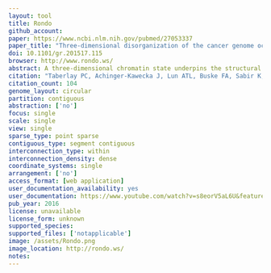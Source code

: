 ```yaml
---
layout: tool 
title: Rondo
github_account: 
paper: https://www.ncbi.nlm.nih.gov/pubmed/27053337
paper_title: "Three-dimensional disorganization of the cancer genome occurs coincident with long-range genetic and epigenetic alterations."
doi: 10.1101/gr.201517.115
browser: http://www.rondo.ws/
abstract: A three-dimensional chromatin state underpins the structural and functional basis of the genome by bringing regulatory elements and genes into close spatial proximity to ensure proper, cell-type-specific gene expression profiles. Here, we performed Hi-C chromosome conformation capture sequencing to investigate how three-dimensional chromatin organization is disrupted in the context of copy-number variation, long-range epigenetic remodeling, and atypical gene expression programs in prostate cancer. We find that cancer cells retain the ability to segment their genomes into megabase-sized topologically associated domains (TADs); however, these domains are generally smaller due to establishment of additional domain boundaries. Interestingly, a large proportion of the new cancer-specific domain boundaries occur at regions that display copy-number variation. Notably, a common deletion on 17p13.1 in prostate cancer spanning the TP53 tumor suppressor locus results in bifurcation of a single TAD into two distinct smaller TADs. Change in domain structure is also accompanied by novel cancer-specific chromatin interactions within the TADs that are enriched at regulatory elements such as enhancers, promoters, and insulators, and associated with alterations in gene expression. We also show that differential chromatin interactions across regulatory regions occur within long-range epigenetically activated or silenced regions of concordant gene activation or repression in prostate cancer. Finally, we present a novel visualization tool that enables integrated exploration of Hi-C interaction data, the transcriptome, and epigenome. This study provides new insights into the relationship between long-range epigenetic and genomic dysregulation and changes in higher-order chromatin interactions in cancer.
citation: "Taberlay PC, Achinger-Kawecka J, Lun ATL, Buske FA, Sabir K, Gould CM, et al. Three-dimensional disorganisation of the cancer genome occurs coincident with long range genetic and epigenetic alterations. Genome Res. genome.cshlp.org; 2016; doi:10.1101/gr.201517.115"
citation_count: 104
genome_layout: circular
partition: contiguous
abstraction: ['no']
focus: single
scale: single
view: single
sparse_type: point sparse
contiguous_type: segment contiguous
interconnection_type: within
interconnection_density: dense
coordinate_systems: single
arrangement: ['no']
access_format: [web application]
user_documentation_availability: yes
user_documentation: https://www.youtube.com/watch?v=s8eorV5aL6U&feature=youtu.be
pub_year: 2016
license: unavailable
license_form: unknown
supported_species: 
supported_files: ['notapplicable']
image: /assets/Rondo.png
image_location: http://rondo.ws/
notes: 
---
```

